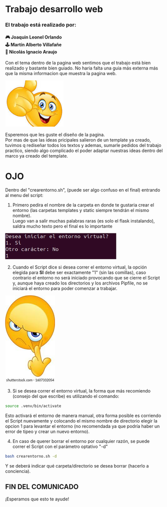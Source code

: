 # Trabajo desarrollo web
<h3>El trabajo está realizado por: </h3>
<h4>🎮 Joaquin Leonel Orlando<br>
🕹️ Martín Alberto Villafañe<br>
👾 Nicolás Ignacio Araujo<br></h4>

Con el tema dentro de la pagina web sentimos que el trabajo está bien realizado y bastante bien guiado.
No haria falta una guia más externa más que la misma informacion que muestra la pagina web. 

![HURRA](static/images/hurra.jpeg)

Esperemos que les guste el diseño de la pagina. <br>
Por mas de que las ideas pricipales salieron de un template ya creado, tuvimos q rediseñar todos los textos y ademas, sumarle pedidos del trabajo practico, siendo algo complicado el poder adaptar nuestras ideas dentro del marco ya creado del template.
# OJO
Dentro del "crearentorno.sh", (puede ser algo confuso en el final) entrando al menu del script: <br>
1. Primero pedira el nombre de la carpeta en donde te gustaria crear el entorno (las carpetas templates y static siempre tendrán el mismo nombre).<br>
Luego van a salir muchas palabras raras (es solo el flask instalando), saldra mucho texto pero el final es lo importante

![pero](static/images/ojito.jpeg)

2. Cuando el Script dice si desea correr el entorno virtual, la opción elegida para <strong>SI</strong> debe ser exactamente "1" (sin las comillas), caso contrario el entorno no será iniciado provocando que se cierre el Script y, aunque haya creado los directorios y los archivos Pipfile, no se iniciará el entorno para poder comenzar a trabajar.

![ojo](static/images/ojo.jpeg)

3. Si se desea correr el entorno virtual, la forma que más recomiendo (consejo del que escribe) es utilizando el comando:
```bash
source .venv/bin/activate
```
Esto activará el entorno de manera manual, otra forma posible es corriendo el Script nuevamente y colocando el mismo nombre de directorio elegir la opcion 1 para levantar el entorno (no recomendada ya que podría haber un error de tipeo y crear un nuevo entorno).

4. En caso de querer borrar el entorno por cualquier razón, se puede correr el Script con el parámetro optativo "-d"
```bash
bash crearentorno.sh -d
```
Y se deberá indicar qué carpeta/directorio se desea borrar (hacerlo a conciencia).

<h2>FIN DEL COMUNICADO</h2>

¡Esperamos que esto te ayude!



